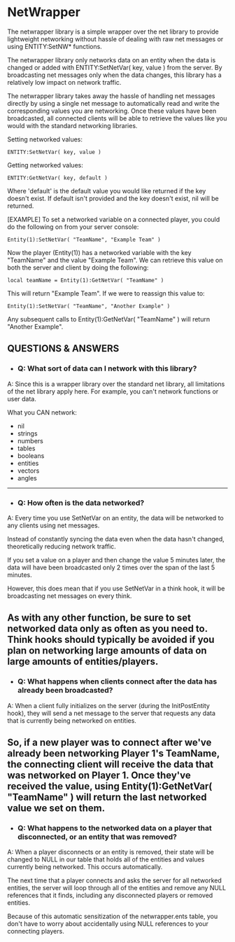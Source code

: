 NetWrapper
==========

The netwrapper library is a simple wrapper over the net library to provide lightweight 
networking without hassle of dealing with raw net messages or using ENTITY:SetNW* functions.

The netwrapper library only networks data on an entity when the data is changed or added with
ENTITY:SetNetVar( key, value ) from the server. By broadcasting net messages only when 
the data changes, this library has a relatively low impact on network traffic.

The netwrapper library takes away the hassle of handling net messages directly 
by using a single net message to automatically read and write the corresponding 
values you are networking. Once these values have been broadcasted, all connected 
clients will be able to retrieve the values like you would with the standard networking libraries.

Setting networked values:
	
	ENTITY:SetNetVar( key, value )
	
Getting networked values:
	
	ENTITY:GetNetVar( key, default )
	
Where 'default' is the default value you would like returned if the key doesn't exist.
 If default isn't provided and the key doesn't exist, nil will be returned.

[EXAMPLE] To set a networked variable on a connected player, you could
 do the following on from your server console:
	
	Entity(1):SetNetVar( "TeamName", "Example Team" )
	
Now the player (Entity(1)) has a networked variable with the key "TeamName" 
and the value "Example Team". We can retrieve this value on both the server
and client by doing the following:

	local teamName = Entity(1):GetNetVar( "TeamName" )
	
This will return "Example Team". If we were to reassign this value to:

	Entity(1):SetNetVar( "TeamName", "Another Example" )

Any subsequent calls to Entity(1):GetNetVar( "TeamName" ) will return "Another Example".


QUESTIONS & ANSWERS
-------------------

* ### Q: What sort of data can I network with this library? 

A: Since this is a wrapper library over the standard net library, all limitations of the net library apply here.
For example, you can't network functions or user data.

What you CAN network:
* nil
* strings
* numbers
* tables
* booleans
* entities
* vectors
* angles
---------------------------------------------------------------------------------------------------------------------------
* ### Q: How often is the data networked? 

A: Every time you use SetNetVar on an entity, the data will be networked to any clients using net messages. 

Instead of constantly syncing the data even when the data hasn't changed, theoretically reducing network traffic. 

If you set a value on a player and then change the value 5 minutes later, the data will have been broadcasted only 2 times
over the span of the last 5 minutes.

However, this does mean that if you use SetNetVar in a think hook, it will be broadcasting net messages on every think. 

As with any other function, be sure to set networked data only as often as you need to. Think hooks should typically be 
avoided if you plan on networking large amounts of data on large amounts of entities/players. 
---------------------------------------------------------------------------------------------------------------------------
* ### Q: What happens when clients connect after the data has already been broadcasted? 

A: When a client fully initializes on the server (during the InitPostEntity hook), they will send a net message to
the server that requests any data that is currently being networked on entities.

So, if a new player was to connect after we've already been networking Player 1's TeamName, the connecting client will
receive the data that was networked on Player 1. Once they've received the value, using Entity(1):GetNetVar( "TeamName" ) 
will return the last networked value we set on them.
---------------------------------------------------------------------------------------------------------------------------
* ### Q: What happens to the networked data on a player that disconnected, or an entity that was removed? 

A: When a player disconnects or an entity is removed, their state will be changed to NULL in our table that holds 
all of the entities and values currently being networked. This occurs automatically.

The next time that a player connects and asks the server for all networked entities, the server will loop through 
all of the entities and remove any NULL references that it finds, including any disconnected players or removed 
entities. 

Because of this automatic sensitization of the netwrapper.ents table, you don't have to worry about accidentally using
NULL references to your connecting players. 
